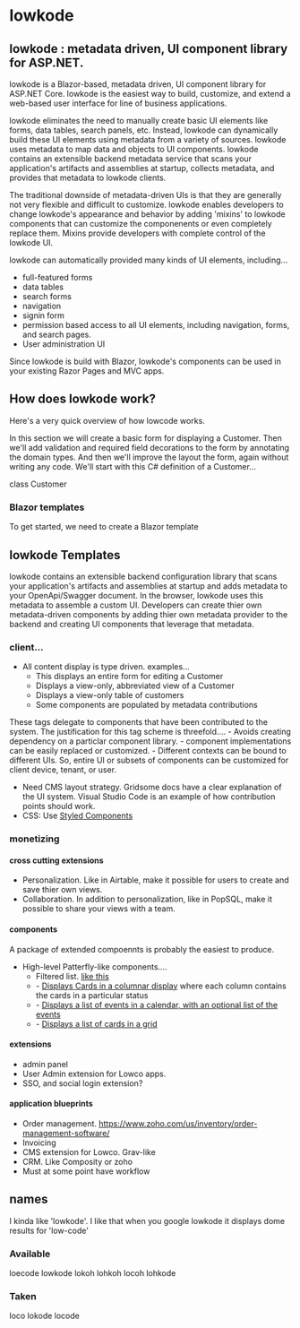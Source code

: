 # lowkode

## lowkode : metadata driven, UI component library for ASP.NET.

lowkode is a Blazor-based, metadata driven, UI component library for ASP.NET Core.
lowkode is the easiest way to build, customize, and extend a web-based user interface for line of business applications.

lowkode eliminates the need to manually create basic UI elements like forms, data tables, search panels, etc.
Instead, lowkode can dynamically build these UI elements using metadata from a variety of sources.
lowkode uses metadata to map data and objects to UI components.
lowkode contains an extensible backend metadata service that scans your application's 
artifacts and assemblies at startup, collects metadata, and provides that metadata to lowkode clients.

The traditional downside of metadata-driven UIs is that they are generally not very flexible and difficult to customize.
lowkode enables developers to change lowkode's appearance and behavior by adding 'mixins' to lowkode components that can 
customize the componenents or even completely replace them.
Mixins provide developers with complete control of the lowkode UI.

lowkode can automatically provided many kinds of UI elements, including...
- full-featured forms 
- data tables 
- search forms
- navigation 
- signin form 
- permission based access to all UI elements, including navigation, forms, and search pages.
- User administration UI

Since lowkode is build with Blazor, lowkode's components can be used in your existing Razor Pages and MVC apps.


##  How does lowkode work?
Here's a very quick overview of how lowcode works.  

In this section we will create a basic form for displaying a Customer.
Then we'll add validation and required field decorations to the form by annotating the domain types.
And then we'll improve the layout the form, again without writing any code.
We'll start with this C# definition of a Customer...

class Customer 


### Blazor templates
To get started, we need to create a Blazor template 


## lowkode Templates





lowkode contains an extensible backend configuration library that scans your application's 
artifacts and assemblies at startup and adds metadata to your OpenApi/Swagger document.
In the browser, lowkode uses this metadata to assemble a custom UI.
Developers can create thier own metadata-driven components by adding thier own metadata provider to the backend and creating UI components that leverage that metadata.

### client...
- All content display is type driven.  examples...
	- <EditForm forType=@typeof(Customer) value=@customer/>  
		This displays an entire form for editing a Customer
	- <Card forType=@typeof(Customer) value=@customer/>  
		Displays a view-only, abbreviated view of a Customer
	- <DisplayTable forType=@typeof(Customer) value="@customerList">
		Displays a view-only table of customers
	- <Navigation forType=@typeof(NavigationMenuItem) value="@mainMenuItems"> 
		Some components are populated by metadata contributions

These tags delegate to components that have been contributed to the system.
The justification for this tag scheme is threefold....
	- Avoids creating dependency on a particlar component library.
	- component implementations can be easily replaced or customized.
	- Different contexts can be bound to different UIs.
	So, entire UI or subsets of components can be customized for client device, tenant, or user.
- Need CMS layout strategy.  Gridsome docs have a clear explanation of the UI system.
Visual Studio Code is an example of how contribution points should work.
- CSS: Use [Styled Components](https://www.styled-components.com/)

### monetizing

#### cross cutting extensions 
- Personalization. Like in Airtable, make it possible for users to create and save thier own views.   
- Collaboration.  In addition to personalization, like in PopSQL, make it possible to share your views with a team. 

#### components
A package of extended compoennts is probably the easiest to produce.

- High-level Patterfly-like components....
	- Filtered list.  [like this](https://www.capterra.com/order-management-software/)
	- <Kanban value=""> - [Displays Cards in a columnar display](https://airtable.com/images/home/kanban_view.png) where each column contains the cards in a particular status
	- <Calendar value=""> - [Displays a list of events in a calendar, with an optional list of the events](https://airtable.com/images/home/calendar_view.png) 
	- <Gallery value=""> - [Displays a list of cards in a grid](https://airtable.com/images/home/gallery_view.png) 

#### extensions
- admin panel
- User Admin extension for Lowco apps.
- SSO, and social login extension?

#### application blueprints
- Order management. https://www.zoho.com/us/inventory/order-management-software/
- Invoicing
- CMS extension for Lowco.  Grav-like
- CRM.  Like Composity or zoho
- Must at some point have workflow 



## names

I kinda like 'lowkode'.
I like that when you google lowkode it displays dome results for 'low-code'

### Available
loecode
lowkode
lokoh
lohkoh
locoh
lohkode

### Taken
loco
lokode
locode


